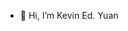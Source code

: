 - 👋 Hi, I’m Kevin Ed. Yuan

<!---
kevinedyuan/kevinedyuan is a ✨ special ✨ repository because its `README.md` (this file) appears on your GitHub profile.
You can click the Preview link to take a look at your changes.
--->
